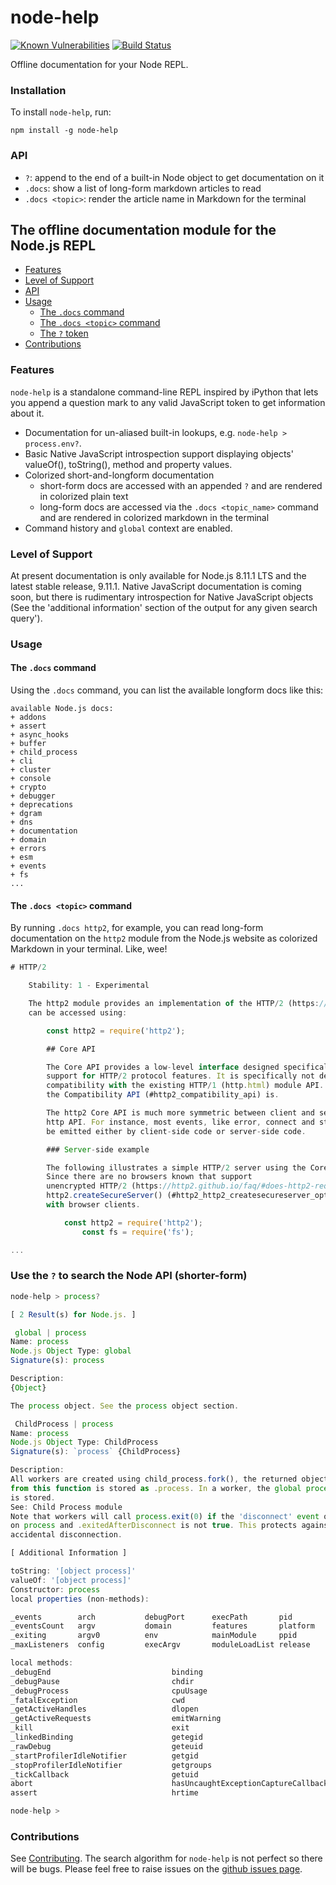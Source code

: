 # node-help

[![Known Vulnerabilities](https://snyk.io/test/github/foundling/node-help/badge.svg?targetFile=package.json)](https://snyk.io/test/github/foundling/node-help?targetFile=package.json)
[![Build Status](https://travis-ci.org/foundling/node-help.svg?branch=master)](https://travis-ci.org/foundling/node-help)

Offline documentation for your Node REPL.

### Installation

To install `node-help`, run: 

````
npm install -g node-help
````

### API

+ `?`: append to the end of a built-in Node object to get documentation on it
+ `.docs`: show a list of long-form markdown articles to read
+ `.docs <topic>`: render the article name in Markdown for the terminal 

## The offline documentation module for the Node.js REPL 

+ [Features](#features)
+ [Level of Support](#level-of-support)
+ [API](#api)
+ [Usage](#usage)
  - [The `.docs` command](#the--docs--command)
  - [The `.docs <topic>` command](#the--docs--topic---command)
  - [The `?` token](#the-----token)
+ [Contributions](#contributions)

### Features

`node-help` is a standalone command-line REPL inspired by iPython that lets you append a question mark to any valid JavaScript token to get information about it.

- Documentation for un-aliased built-in lookups, e.g. `node-help > process.env?`.
- Basic Native JavaScript introspection support displaying objects' valueOf(), toString(), method and property values.
- Colorized short-and-longform documentation
    + short-form docs are accessed with an appended `?` and are rendered in colorized plain text 
    + long-form docs are accessed via the `.docs <topic_name>` command and are rendered in colorized markdown in the terminal
- Command history and `global` context are enabled.

### Level of Support

At present documentation is only available for Node.js 8.11.1 LTS and the latest stable release, 9.11.1. Native JavaScript documentation is coming soon, but there is rudimentary introspection for Native JavaScript objects (See the 'additional information' section of the output for any given search query'). 

### Usage 


#### The `.docs` command

Using the `.docs` command, you can list the available longform docs like this:

````
available Node.js docs:
+ addons
+ assert
+ async_hooks
+ buffer
+ child_process
+ cli
+ cluster
+ console
+ crypto
+ debugger
+ deprecations
+ dgram
+ dns
+ documentation
+ domain
+ errors
+ esm
+ events
+ fs
...
````

#### The `.docs <topic>` command

By running `.docs http2`, for example, you can read long-form documentation on the `http2` module from the Node.js website as colorized Markdown in your terminal. Like, wee!

````javascript
# HTTP/2

    Stability: 1 - Experimental

    The http2 module provides an implementation of the HTTP/2 (https://tools.ietf.org/html/rfc7540) protocol. It
    can be accessed using:

        const http2 = require('http2');

        ## Core API

        The Core API provides a low-level interface designed specifically around
        support for HTTP/2 protocol features. It is specifically not designed for
        compatibility with the existing HTTP/1 (http.html) module API. However,
        the Compatibility API (#http2_compatibility_api) is.

        The http2 Core API is much more symmetric between client and server than the
        http API. For instance, most events, like error, connect and stream, can
        be emitted either by client-side code or server-side code.

        ### Server-side example

        The following illustrates a simple HTTP/2 server using the Core API.
        Since there are no browsers known that support
        unencrypted HTTP/2 (https://http2.github.io/faq/#does-http2-require-encryption), the use of
        http2.createSecureServer() (#http2_http2_createsecureserver_options_onrequesthandler) is necessary when communicating
        with browser clients.

            const http2 = require('http2');
                const fs = require('fs');

...
````

### Use the `?` to search the Node API (shorter-form)

````javascript
node-help > process?

[ 2 Result(s) for Node.js. ]

 global | process 
Name: process
Node.js Object Type: global
Signature(s): process 

Description:
{Object}

The process object. See the process object section.

 ChildProcess | process 
Name: process
Node.js Object Type: ChildProcess
Signature(s): `process` {ChildProcess}  

Description:
All workers are created using child_process.fork(), the returned object
from this function is stored as .process. In a worker, the global process
is stored.
See: Child Process module
Note that workers will call process.exit(0) if the 'disconnect' event occurs
on process and .exitedAfterDisconnect is not true. This protects against
accidental disconnection.

[ Additional Information ]

toString: '[object process]'
valueOf: '[object process]'
Constructor: process
local properties (non-methods):

_events        arch           debugPort      execPath       pid            stderr         version        
_eventsCount   argv           domain         features       platform       stdin          versions       
_exiting       argv0          env            mainModule     ppid           stdout         
_maxListeners  config         execArgv       moduleLoadList release        title          

local methods:
_debugEnd                           binding                             initgroups                          
_debugPause                         chdir                               kill                                
_debugProcess                       cpuUsage                            memoryUsage                         
_fatalException                     cwd                                 nextTick                            
_getActiveHandles                   dlopen                              openStdin                           
_getActiveRequests                  emitWarning                         reallyExit                          
_kill                               exit                                setUncaughtExceptionCaptureCallback 
_linkedBinding                      getegid                             setegid                             
_rawDebug                           geteuid                             seteuid                             
_startProfilerIdleNotifier          getgid                              setgid                              
_stopProfilerIdleNotifier           getgroups                           setgroups                           
_tickCallback                       getuid                              setuid                              
abort                               hasUncaughtExceptionCaptureCallback umask                               
assert                              hrtime                              uptime                              

node-help >

````

### Contributions

See [Contributing](https://github.com/foundling/node-help/blob/master/CONTRIBUTING.md). The search algorithm for `node-help` is not perfect so there will be bugs.  Please feel free to raise issues on the [github issues page](https://github.com/foundling/node-help/issues).
